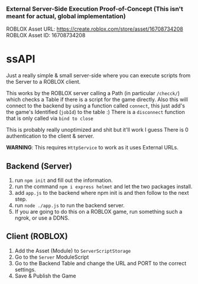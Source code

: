 ### External Server-Side Execution Proof-of-Concept (This isn't meant for actual, global implementation)

ROBLOX Asset URL: https://create.roblox.com/store/asset/16708734208
ROBLOX Asset ID: 16708734208

# ssAPI
Just a really simple & small server-side where you can execute scripts from the Server to a ROBLOX client.

This works by the ROBLOX server calling a Path (in particular `/checck/`) which checks a Table if there is a script for the game directly.
Also this will connect to the backend by using a function called `connect`, this just add's the game's Identified (`jobId`) to the table :)
There is a `disconnect` function that is only called via `bind to close`

This is probably really unoptimized and shit but it'll work I guess
There is 0 authentication to the client & server.

**WARNING**: This requires `HttpService` to work as it uses External URLs.

## Backend (Server)
1. run `npm init` and fill out the information.
2. run the command `npm i express helmet` and let the two packages install.
3. add `app.js` to the backend where npm init is and then follow to the next step.
4. run `node ./app.js` to run the backend server.
5. If you are going to do this on a ROBLOX game, run something such a ngrok, or use a DDNS.

## Client (ROBLOX)
1. Add the Asset (Module) to `ServerScriptStorage`
2. Go to the `Server` ModuleScript
3. Go to the Backend Table and change the URL and PORT to the correct settings.
4. Save & Publish the Game
